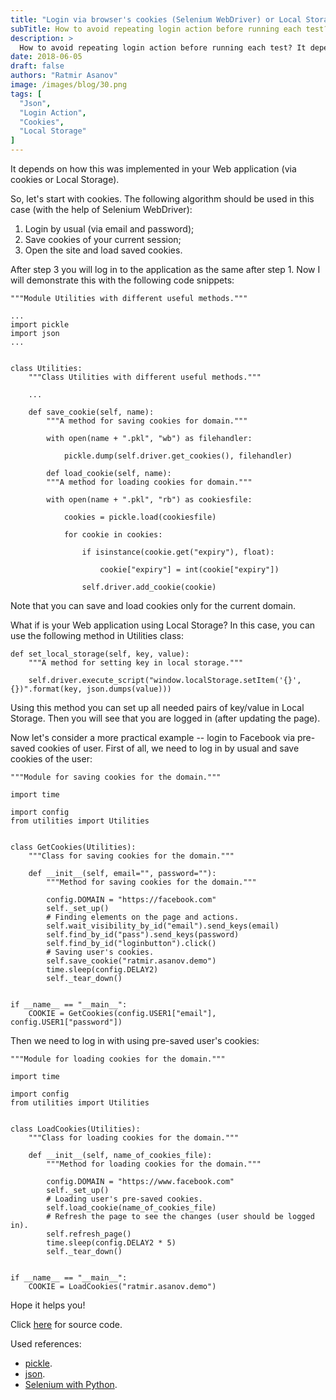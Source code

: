 ```yaml
---
title: "Login via browser's cookies (Selenium WebDriver) or Local Storage (JavaScript)"
subTitle: How to avoid repeating login action before running each test?
description: >
  How to avoid repeating login action before running each test? It depends on how this was implemented in your Web application (via cookies or Local Storage).
date: 2018-06-05
draft: false
authors: "Ratmir Asanov"
image: /images/blog/30.png
tags: [
  "Json",
  "Login Action",
  "Cookies",
  "Local Storage"
]
---
```


It depends on how this was implemented in your Web application (via cookies or Local Storage).

So, let's start with cookies. The following algorithm should be used in this case (with the help of Selenium WebDriver):

1. Login by usual (via email and password);
2. Save cookies of your current session;
3. Open the site and load saved cookies.

After step 3 you will log in to the application as the same after step 1. Now I will demonstrate this with the following code snippets:

```
"""Module Utilities with different useful methods."""

...
import pickle
import json
...


class Utilities:
    """Class Utilities with different useful methods."""

    ...

    def save_cookie(self, name):
        """A method for saving cookies for domain."""

        with open(name + ".pkl", "wb") as filehandler:

            pickle.dump(self.driver.get_cookies(), filehandler)

        def load_cookie(self, name):
        """A method for loading cookies for domain."""

        with open(name + ".pkl", "rb") as cookiesfile:

            cookies = pickle.load(cookiesfile)

            for cookie in cookies:

                if isinstance(cookie.get("expiry"), float):

                    cookie["expiry"] = int(cookie["expiry"])

                self.driver.add_cookie(cookie)
```

Note that you can save and load cookies only for the current domain.

What if is your Web application using Local Storage? In this case, you can use the following method in Utilities class:

```
def set_local_storage(self, key, value):
    """A method for setting key in local storage."""

    self.driver.execute_script("window.localStorage.setItem('{}',{})".format(key, json.dumps(value)))
```

Using this method you can set up all needed pairs of key/value in Local Storage. Then you will see that you are logged in (after updating the page).

Now let's consider a more practical example -- login to Facebook via pre-saved cookies of user. First of all, we need to log in by usual and save cookies of the user:

```
"""Module for saving cookies for the domain."""

import time

import config
from utilities import Utilities


class GetCookies(Utilities):
    """Class for saving cookies for the domain."""

    def __init__(self, email="", password=""):
        """Method for saving cookies for the domain."""

        config.DOMAIN = "https://facebook.com"
        self._set_up()
        # Finding elements on the page and actions.
        self.wait_visibility_by_id("email").send_keys(email)
        self.find_by_id("pass").send_keys(password)
        self.find_by_id("loginbutton").click()
        # Saving user's cookies.
        self.save_cookie("ratmir.asanov.demo")
        time.sleep(config.DELAY2)
        self._tear_down()


if __name__ == "__main__":
    COOKIE = GetCookies(config.USER1["email"], config.USER1["password"])
```

Then we need to log in with using pre-saved user's cookies:

```
"""Module for loading cookies for the domain."""

import time

import config
from utilities import Utilities


class LoadCookies(Utilities):
    """Class for loading cookies for the domain."""

    def __init__(self, name_of_cookies_file):
        """Method for loading cookies for the domain."""

        config.DOMAIN = "https://www.facebook.com"
        self._set_up()
        # Loading user's pre-saved cookies.
        self.load_cookie(name_of_cookies_file)
        # Refresh the page to see the changes (user should be logged in).
        self.refresh_page()
        time.sleep(config.DELAY2 * 5)
        self._tear_down()


if __name__ == "__main__":
    COOKIE = LoadCookies("ratmir.asanov.demo")
```

Hope it helps you!

Click [here](https://github.com/ratmirasanov/demo_test_automation_project) for source code.

Used references:

- [pickle](https://docs.python.org/3/library/pickle.html).
- [json](https://docs.python.org/3/library/json.html).
- [Selenium with Python](https://selenium-python.readthedocs.io/).
